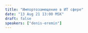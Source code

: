 ```yaml
---
title: "Импортозамещение в ИТ сфере"
date: "13 Aug 21 13:00 MSK"
draft: false
speakers: ["denis-eremin"]
---
```

